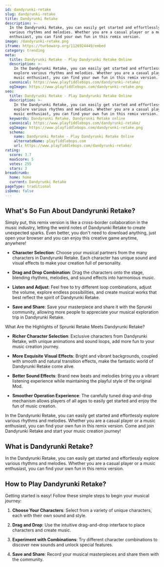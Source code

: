 ```yaml
---
id: dandyrunki-retake
slug: dandyrunki-retake
title: Dandyrunki Retake
description: >-
  In the Dandyrunki Retake, you can easily get started and effortlessly explore
  various rhythms and melodies. Whether you are a casual player or a music
  enthusiast, you can find your own fun in this remix version.
image: /dandyrunki-retake.png
iframe: https://turbowarp.org/1126924449/embed
category: trending
meta:
  title: Dandyrunki Retake - Play Dandyrunki Retake Online
  description: >-
    In the Dandyrunki Retake, you can easily get started and effortlessly
    explore various rhythms and melodies. Whether you are a casual player or a
    music enthusiast, you can find your own fun in this remix version.
  canonical: https://www.playfiddlebops.com/dandyrunki-retake/
  ogImage: https://www.playfiddlebops.com/dandyrunki-retake.png
seo:
  title: Dandyrunki Retake - Play Dandyrunki Retake Online
  description: >-
    In the Dandyrunki Retake, you can easily get started and effortlessly
    explore various rhythms and melodies. Whether you are a casual player or a
    music enthusiast, you can find your own fun in this remix version.
  keywords: Dandyrunki Retake, Dandyrunki Retake online
  canonical: https://www.playfiddlebops.com/dandyrunki-retake/
  ogImage: https://www.playfiddlebops.com/dandyrunki-retake.png
  schema:
    name: Dandyrunki Retake - Play Dandyrunki Retake Online
    alternateName: playfiddlebops.com
    url: https://www.playfiddlebops.com/dandyrunki-retake/
rating:
  score: 3.7
  maxScore: 5
  votes: 255
  stars: 3
breadcrumb:
  home: home
  current: Dandyrunki Retake
pageType: traditional
isDemo: false
---
```


## What's So Fun About Dandyrunki Retake?

Simply put, this remix version is like a cross-border collaboration in the music industry, letting the weird notes of Dandyrunki Retake to create unexpected sparks. Even better, you don't need to download anything, just open your browser and you can enjoy this creative game anytime, anywhere!

- **Character Selection**: Choose your musical partners from the many characters in Dandyrunki Retake. Each character has unique sound and visual effects to make your creation full of personality.

- **Drag and Drop Combination**: Drag the characters onto the stage, blending rhythms, melodies, and sound effects into harmonious music.

- **Listen and Adjust**: Feel free to try different loop combinations, adjust the volume, explore endless possibilities, and create musical works that best reflect the spirit of Dandyrunki Retake.

- **Save and Share**: Save your masterpiece and share it with the Sprunki community, allowing more people to appreciate your musical exploration trip in Dandyrunki Retake.

What Are the Highlights of Sprunki Retake Meets Dandyrunki Retake?

- **Richer Character Selection**: Exclusive characters from Dandyrunki Retake, with unique animations and sound loops, add more fun to your music creation journey.

- **More Exquisite Visual Effects**: Bright and vibrant backgrounds, coupled with smooth and natural transition effects, make the fantastic world of Dandyrunki Retake come alive.

- **Better Sound Effects**: Brand new beats and melodies bring you a vibrant listening experience while maintaining the playful style of the original Mod.

- **Smoother Operation Experience**: The carefully tuned drag-and-drop mechanism allows players of all ages to easily get started and enjoy the fun of music creation.

In the Dandyrunki Retake, you can easily get started and effortlessly explore various rhythms and melodies. Whether you are a casual player or a music enthusiast, you can find your own fun in this remix version. Come and join Dandyrunki Retake and start your music creation journey!

## What is Dandyrunki Retake?

In the Dandyrunki Retake, you can easily get started and effortlessly explore various rhythms and melodies. Whether you are a casual player or a music enthusiast, you can find your own fun in this remix version.

## How to Play Dandyrunki Retake?

Getting started is easy! Follow these simple steps to begin your musical journey:

1. **Choose Your Characters**: Select from a variety of unique characters, each with their own sound and style.

1. **Drag and Drop**: Use the intuitive drag-and-drop interface to place characters and create music.

1. **Experiment with Combinations**: Try different character combinations to discover new sounds and unlock special features.

1. **Save and Share**: Record your musical masterpieces and share them with the community.
